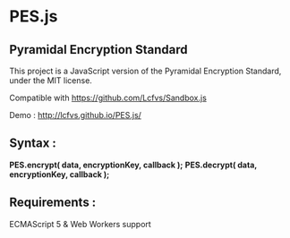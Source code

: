 PES.js
======

Pyramidal Encryption Standard
-----------------------------

This project is a JavaScript version of the Pyramidal Encryption Standard, under the MIT license.

Compatible with https://github.com/Lcfvs/Sandbox.js

Demo : http://lcfvs.github.io/PES.js/


Syntax :
--------

<strong>PES.encrypt( data, encryptionKey, callback );</strong>
<strong>PES.decrypt( data, encryptionKey, callback );</strong>


Requirements :
--------------

ECMAScript 5 & Web Workers support
